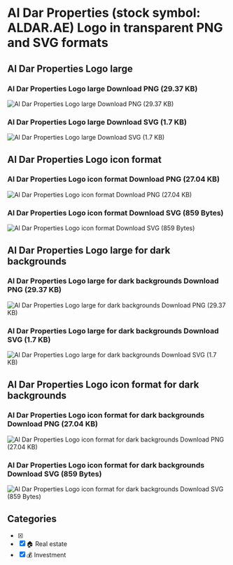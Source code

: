 # Al Dar Properties (stock symbol: ALDAR.AE) Logo in transparent PNG and SVG formats

## Al Dar Properties Logo large

### Al Dar Properties Logo large Download PNG (29.37 KB)

![Al Dar Properties Logo large Download PNG (29.37 KB)](/img/orig/ALDAR.AE_BIG-4de3861e.png)

### Al Dar Properties Logo large Download SVG (1.7 KB)

![Al Dar Properties Logo large Download SVG (1.7 KB)](/img/orig/ALDAR.AE_BIG-30e88ef5.svg)

## Al Dar Properties Logo icon format

### Al Dar Properties Logo icon format Download PNG (27.04 KB)

![Al Dar Properties Logo icon format Download PNG (27.04 KB)](/img/orig/ALDAR.AE-ed247fc7.png)

### Al Dar Properties Logo icon format Download SVG (859 Bytes)

![Al Dar Properties Logo icon format Download SVG (859 Bytes)](/img/orig/ALDAR.AE-32e84d57.svg)

## Al Dar Properties Logo large for dark backgrounds

### Al Dar Properties Logo large for dark backgrounds Download PNG (29.37 KB)

![Al Dar Properties Logo large for dark backgrounds Download PNG (29.37 KB)](/img/orig/ALDAR.AE_BIG.D-c0df7068.png)

### Al Dar Properties Logo large for dark backgrounds Download SVG (1.7 KB)

![Al Dar Properties Logo large for dark backgrounds Download SVG (1.7 KB)](/img/orig/ALDAR.AE_BIG.D-f7d8a6f8.svg)

## Al Dar Properties Logo icon format for dark backgrounds

### Al Dar Properties Logo icon format for dark backgrounds Download PNG (27.04 KB)

![Al Dar Properties Logo icon format for dark backgrounds Download PNG (27.04 KB)](/img/orig/ALDAR.AE.D-00fc064b.png)

### Al Dar Properties Logo icon format for dark backgrounds Download SVG (859 Bytes)

![Al Dar Properties Logo icon format for dark backgrounds Download SVG (859 Bytes)](/img/orig/ALDAR.AE.D-9b65e86a.svg)



## Categories
- [x] 
- [x] 🏠 Real estate
- [x] 💰 Investment
